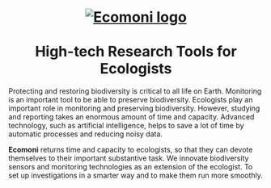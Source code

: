 <h1 align="center"> 
<a href="https://www.ecomoni.nl">
<img src="https://github.com/Ecomoni/nestbox-raspberrypi/blob/main/logo.svg" alt="Ecomoni logo">
</a>
<br>
<br>
High-tech Research Tools for Ecologists
</h1>

Protecting and restoring biodiversity is critical to all life on Earth. Monitoring is an important tool to be able to preserve biodiversity. Ecologists play an important role in monitoring and preserving biodiversity. However, studying and reporting takes an enormous amount of time and capacity. Advanced technology, such as artificial intelligence, helps to save a lot of time by automatic processes and reducing noisy data.

**Ecomoni** returns time and capacity to ecologists, so that they can devote themselves to their important substantive task. We innovate biodiversity sensors and monitoring technologies as an extension of the ecologist. To set up investigations in a smarter way and to make them run more smoothly.
